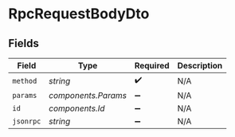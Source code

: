 # RpcRequestBodyDto


## Fields

| Field               | Type                | Required            | Description         |
| ------------------- | ------------------- | ------------------- | ------------------- |
| `method`            | *string*            | :heavy_check_mark:  | N/A                 |
| `params`            | *components.Params* | :heavy_minus_sign:  | N/A                 |
| `id`                | *components.Id*     | :heavy_minus_sign:  | N/A                 |
| `jsonrpc`           | *string*            | :heavy_minus_sign:  | N/A                 |